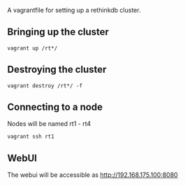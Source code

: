 A vagrantfile for setting up a rethinkdb cluster.

## Bringing up the cluster

```vagrant up /rt*/```

## Destroying the cluster

```vagrant destroy /rt*/ -f```

## Connecting to a node

Nodes will be named rt1 - rt4

```vagrant ssh rt1```

## WebUI

The webui will be accessible as http://192.168.175.100:8080
